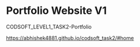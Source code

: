 # Portfolio Website V1

CODSOFT_LEVEL1_TASK2-Portfolio

https://abhishek4881.github.io/codsoft_task2/#home
 
 
